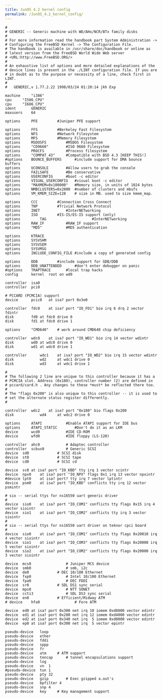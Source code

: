 ```yaml
---
title: JunOS 4.2 kernel config
permalink: /JunOS_4.2_kernel_config/
---
```


    #
    # GENERIC -- Generic machine with WD/AHx/NCR/BTx family disks
    #
    # For more information read the handbook part System Administration ->
    # Configuring the FreeBSD Kernel -> The Configuration File.
    # The handbook is available in /usr/share/doc/handbook or online as
    # latest version from the FreeBSD World Wide Web server
    # <URL:http://www.FreeBSD.ORG/>
    #
    # An exhaustive list of options and more detailed explanations of the
    # device lines is present in the ./LINT configuration file. If you are
    # in doubt as to the purpose or necessity of a line, check first in LINT.
    #
    #   GENERIC,v 1.77.2.22 1998/03/24 01:20:14 jkh Exp

    machine     "i386"
    cpu     "I586_CPU"
    cpu     "I686_CPU"
    ident       GENERIC
    maxusers    64

    options     PFE         #Juniper PFE support

    options     FFS         #Berkeley Fast Filesystem
    options     NFS         #Network Filesystem
    options     MFS         #Memory Filesystem
    options     MSDOSFS         #MSDOS Filesystem
    options     "CD9660"        #ISO 9660 Filesystem
    options     PROCFS          #Process filesystem
    options     "COMPAT_43"     #Compatible with BSD 4.3 [KEEP THIS!]
    #options    BOUNCE_BUFFERS      #include support for DMA bounce buffers
    options     UCONSOLE        #Allow users to grab the console
    options     FAILSAFE        #Be conservative
    options     USERCONFIG      #boot -c editor
    options     VISUAL_USERCONFIG   #visual boot -c editor
    options     "MAXMEM=0x100000"   #Memory size, in units of 1024 bytes
    options     NMBCLUSTERS=0x2000  #number of clusters and mbufs
    options     VM_KMEM_SIZE=128    # size in MB. used to size kmem_map.

    options     CCC         #Connection Cross Connect
    options     TNP         #Trivial Network Protocol
    options     INET            #InterNETworking
    options     ISO         #IS-IS/ES-IS support (only)
    options         TAG                     #InterNETworking
    options     RAW_IF          #RAW_IF support
    options     "MD5"           #MD5 authentication

    options     KTRACE
    options     SYSVSHM
    options     SYSVSEM
    options     SYSVMSG
    options     INCLUDE_CONFIG_FILE #include a copy of generated config

    options     DDB         #include support for GDB/DDB
    options     DDB_UNATTENDED      #don't enter debugger on panic
    #options    TRAPTRACE       #local trap hacks
    config      kernel  root on wd0

    controller  isa0
    controller  pci0

    # PCCARD (PCMCIA) support
    device      pcic0   at isa? port 0x3e0

    controller  fdc0    at isa? port "IO_FD1" bio irq 6 drq 2 vector fdintr
    disk        fd0 at fdc0 drive 0
    disk        fd1 at fdc0 drive 1

    options     "CMD640"    # work around CMD640 chip deficiency

    controller  wdc0    at isa? port "IO_WD1" bio irq 14 vector wdintr
    disk        wd0 at wdc0 drive 0
    disk        wd1 at wdc0 drive 1

    controller      wdc1    at isa? port "IO_WD2" bio irq 15 vector wdintr
    disk            wd2     at wdc1 drive 0
    disk            wd3     at wdc1 drive 1

    #
    # The following 2 line are unique to this controller because it has a
    # PCMCIA slot. Address (0x180), controller number (2) are defined in
    # pccard/card.h . Any changes to these *must* be reflected there too.
    #
    # The "flags 0x200" is also unique to this controller -- it is used to
    # set the alternate status register differently.
    #

    controller  wdc2    at isa? port "0x180" bio flags 0x200
    disk            wd4     at wdc2 drive 0

    options     ATAPI           #Enable ATAPI support for IDE bus
    options     ATAPI_STATIC        #Don't do it as an LKM
    device      wcd0            #IDE CD-ROM
    device      wfd0            #IDE floppy (LS-120)

    controller  ahc0            # Adaptec controller
    controller  scbus0          # Generic SCSI
    device  sd0             # SCSI disk
    device  st0             # SCSI tape
    device  cd0             # SCSI cd

    device  sc0 at isa? port "IO_KBD" tty irq 1 vector scintr
    device  npx0    at isa? port "IO_NPX" flags 0x1 irq 13 vector npxintr
    #device lpt0    at isa? port? tty irq 7 vector lptintr
    device  psm0    at isa? port "IO_KBD" conflicts tty irq 12 vector psmintr

    # sio -- serial ttys for ns16550 uart generic driver
    #
    device  sio0    at isa? port "IO_COM1" conflicts tty flags 0x15 irq 4 vector siointr
    device  sio1    at isa? port "IO_COM2" conflicts tty irq 3 vector siointr
    #
    # sio -- serial ttys for ns16550 uart driver on teknor cpci board
    #
    device  sio0    at isa? port "IO_COM1" conflicts tty flags 0x20010 irq 4 vector siointr
    device  sio1    at isa? port "IO_COM3" conflicts tty flags 0x20000 irq 5 vector siointr
    device  sio2    at isa? port "IO_COM2" conflicts tty flags 0x20000 irq 3 vector siointr

    device  mcs0                # Juniper MCS device
    device  smb0                # smb, i2c
    device  de0             # DEC 10/100 Ethernet
    device  fxp0                # Intel 10/100 Ethernet
    device  fpa0                # DEC FDDI
    device  sr0             # SDL DS1 sync serial
    device  mps0                # NTT SONET
    device  ccti3               # SDL DS3 sync serial
    device  en0             # Efficient/Midway ATM
    # device    hfa0                # Fore ATM

    device  ed0 at isa? port 0x300 net irq 10 iomem 0xd8000 vector edintr
    device  ed1 at isa? port 0x280 net irq 12 iomem 0xd4000 vector edintr
    device  ed2 at isa? port 0x340 net irq  5 iomem 0xd0000 vector edintr
    device  ep0 at isa? port 0x300 net irq  5 vector epintr

    pseudo-device   loop
    pseudo-device   ether
    pseudo-device   fddi
    pseudo-device   sppp
    pseudo-device   fr
    pseudo-device   atm     # ATM support
    pseudo-device   tencap      # tunnel encapsulations support
    pseudo-device   log
    pseudo-device   vn  1
    #pseudo-device  tun 1
    pseudo-device   pty 32
    pseudo-device   gzip        # Exec gzipped a.out's
    pseudo-device   bpfilter 4
    pseudo-device   snp 4
    pseudo-device   key     # Key management support